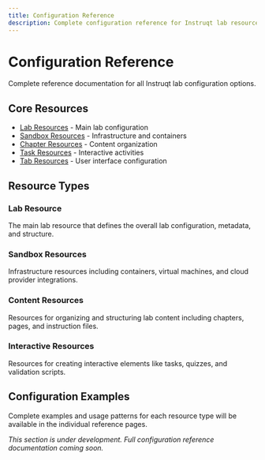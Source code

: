 ```yaml
---
title: Configuration Reference
description: Complete configuration reference for Instruqt lab resources
---
```


# Configuration Reference

Complete reference documentation for all Instruqt lab configuration options.

## Core Resources

- [Lab Resources](/api/lab/) - Main lab configuration
- [Sandbox Resources](/api/sandbox/) - Infrastructure and containers
- [Chapter Resources](/api/chapters/) - Content organization
- [Task Resources](/api/tasks/) - Interactive activities
- [Tab Resources](/api/tabs/) - User interface configuration

## Resource Types

### Lab Resource
The main lab resource that defines the overall lab configuration, metadata, and structure.

### Sandbox Resources
Infrastructure resources including containers, virtual machines, and cloud provider integrations.

### Content Resources
Resources for organizing and structuring lab content including chapters, pages, and instruction files.

### Interactive Resources
Resources for creating interactive elements like tasks, quizzes, and validation scripts.

## Configuration Examples

Complete examples and usage patterns for each resource type will be available in the individual reference pages.

*This section is under development. Full configuration reference documentation coming soon.*